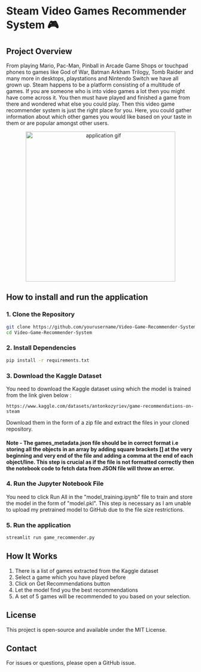 # Steam Video Games Recommender System 🎮

## Project Overview
From playing Mario, Pac-Man, Pinball in Arcade Game Shops or touchpad phones to games like God of War, Batman Arkham Trilogy, Tomb Raider and many more in desktops, playstations and Nintendo Switch we have all grown up. Steam happens to be a platform consisting of a multitude of games. If you are someone who is into video games a lot then you might have come across it. You then must have played and finished a game from there and wondered what else you could play. Then this video game recommender system is just the right place for you. Here, you could gather information about which other games you would like based on your taste in them or are popular amongst other users.

</div>

<div align="center">

<img src="https://raw.githubusercontent.com/Manjit345/Video-Game-Recommender-System/main/app.gif" alt="application gif" width="400"/>

</div>

## How to install and run the application

### 1. Clone the Repository
```bash
git clone https://github.com/yourusername/Video-Game-Recommender-System.git
cd Video-Game-Recommender-System
```

### 2. Install Dependencies
```bash
pip install -r requirements.txt
```

### 3. Download the Kaggle Dataset
You need to download the Kaggle dataset using which the model is trained from the link given below :
```
https://www.kaggle.com/datasets/antonkozyriev/game-recommendations-on-steam
```
Download them in the form of a zip file and extract the files in your cloned repository.

#### Note - The games_metadata.json file should be in correct format i.e storing all the objects in an array by adding square brackets [] at the very beginning and very end of the file and adding a comma at the end of each object/line. This step is crucial as if the file is not formatted correctly then the notebook code to fetch data from JSON file will throw an error.

### 4. Run the Jupyter Notebook File
You need to click Run All in the "model_training.ipynb" file to train and store the model in the form of "model.pkl". This step is necessary as I am unable to upload my pretrained model to GitHub due to the file size restrictions.


### 5. Run the application
```bash
streamlit run game_recommender.py
```

## How It Works
1. There is a list of games extracted from the Kaggle dataset
2. Select a game which you have played before
3. Click on Get Recommendations button
4. Let the model find you the best recommendations
5. A set of 5 games will be recommended to you based on your selection.


## License
This project is open-source and available under the MIT License.

## Contact
For issues or questions, please open a GitHub issue.
